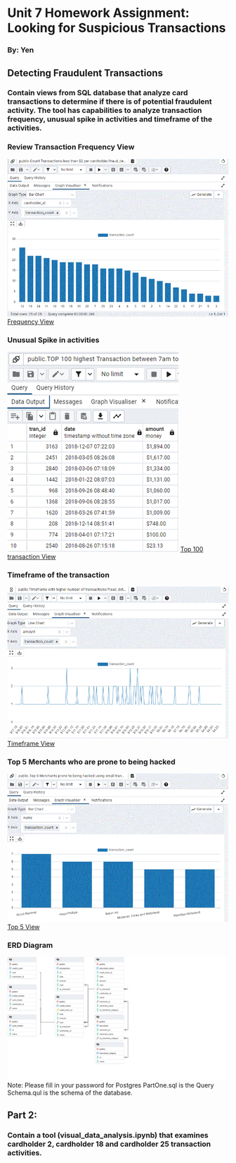 # Unit 7 Homework Assignment: Looking for Suspicious Transactions

### By: Yen


## Detecting Fraudulent Transactions
### Contain views from SQL database that analyze card transactions to determine if there is of potential fraudulent activity. The tool has capabilities to analyze transaction frequency, unusual spike in activities and timeframe of the activities.   

### Review Transaction Frequency View
![cardholder_transaction](https://github.com/yenla9/LookforSupTran/blob/main/cardholder_transaction.GIF)
[Frequency View](https://github.com/yenla9/LookforSupTran/blob/main/View_Count%20Transactions%20less%20than%20%242%20per%20cardholder.csv)

### Unusual Spike in activities
![overall_trend](https://github.com/yenla9/LookforSupTran/blob/main/Top%20100%20Highest%20Transaction.GIF)
[Top 100 transaction View](https://github.com/yenla9/LookforSupTran/blob/main/TOP%20100%20highest%20Transaction%20between%207am%20to%209am.csv)

### Timeframe of the transaction 
![Timeframe](https://github.com/yenla9/LookforSupTran/blob/main/Timeframe.GIF)
[Timeframe View](https://github.com/yenla9/LookforSupTran/blob/main/Timeframe%20with%20higher%20number%20of%20transactions.csv)

### Top 5 Merchants who are prone to being hacked
![dashboard](https://github.com/yenla9/LookforSupTran/blob/main/top%205%20merchants.GIF)
[Top 5 View](https://github.com/yenla9/LookforSupTran/blob/main/Top%205%20Merchants%20prone%20to%20being%20hacked%20using%20small%20transaction.csv)

### ERD Diagram
![ERD](https://github.com/yenla9/LookforSupTran/blob/main/ERD%20diagram.png)
Note: Please fill in your password for Postgres
PartOne.sql is the Query
Schema.qul is the schema of the database. 

## Part 2: 
### Contain a tool (visual_data_analysis.ipynb) that examines cardholder 2, cardholder 18 and cardholder 25 transaction activities. 

###
